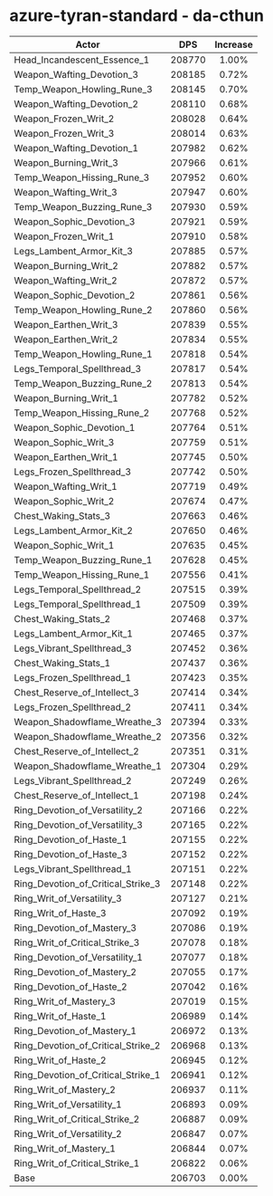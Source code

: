 # azure-tyran-standard - da-cthun
| Actor | DPS | Increase |
|---|:---:|:---:|
|Head_Incandescent_Essence_1|208770|1.00%|
|Weapon_Wafting_Devotion_3|208185|0.72%|
|Temp_Weapon_Howling_Rune_3|208145|0.70%|
|Weapon_Wafting_Devotion_2|208110|0.68%|
|Weapon_Frozen_Writ_2|208028|0.64%|
|Weapon_Frozen_Writ_3|208014|0.63%|
|Weapon_Wafting_Devotion_1|207982|0.62%|
|Weapon_Burning_Writ_3|207966|0.61%|
|Temp_Weapon_Hissing_Rune_3|207952|0.60%|
|Weapon_Wafting_Writ_3|207947|0.60%|
|Temp_Weapon_Buzzing_Rune_3|207930|0.59%|
|Weapon_Sophic_Devotion_3|207921|0.59%|
|Weapon_Frozen_Writ_1|207910|0.58%|
|Legs_Lambent_Armor_Kit_3|207885|0.57%|
|Weapon_Burning_Writ_2|207882|0.57%|
|Weapon_Wafting_Writ_2|207872|0.57%|
|Weapon_Sophic_Devotion_2|207861|0.56%|
|Temp_Weapon_Howling_Rune_2|207860|0.56%|
|Weapon_Earthen_Writ_3|207839|0.55%|
|Weapon_Earthen_Writ_2|207834|0.55%|
|Temp_Weapon_Howling_Rune_1|207818|0.54%|
|Legs_Temporal_Spellthread_3|207817|0.54%|
|Temp_Weapon_Buzzing_Rune_2|207813|0.54%|
|Weapon_Burning_Writ_1|207782|0.52%|
|Temp_Weapon_Hissing_Rune_2|207768|0.52%|
|Weapon_Sophic_Devotion_1|207764|0.51%|
|Weapon_Sophic_Writ_3|207759|0.51%|
|Weapon_Earthen_Writ_1|207745|0.50%|
|Legs_Frozen_Spellthread_3|207742|0.50%|
|Weapon_Wafting_Writ_1|207719|0.49%|
|Weapon_Sophic_Writ_2|207674|0.47%|
|Chest_Waking_Stats_3|207663|0.46%|
|Legs_Lambent_Armor_Kit_2|207650|0.46%|
|Weapon_Sophic_Writ_1|207635|0.45%|
|Temp_Weapon_Buzzing_Rune_1|207628|0.45%|
|Temp_Weapon_Hissing_Rune_1|207556|0.41%|
|Legs_Temporal_Spellthread_2|207515|0.39%|
|Legs_Temporal_Spellthread_1|207509|0.39%|
|Chest_Waking_Stats_2|207468|0.37%|
|Legs_Lambent_Armor_Kit_1|207465|0.37%|
|Legs_Vibrant_Spellthread_3|207452|0.36%|
|Chest_Waking_Stats_1|207437|0.36%|
|Legs_Frozen_Spellthread_1|207423|0.35%|
|Chest_Reserve_of_Intellect_3|207414|0.34%|
|Legs_Frozen_Spellthread_2|207411|0.34%|
|Weapon_Shadowflame_Wreathe_3|207394|0.33%|
|Weapon_Shadowflame_Wreathe_2|207356|0.32%|
|Chest_Reserve_of_Intellect_2|207351|0.31%|
|Weapon_Shadowflame_Wreathe_1|207304|0.29%|
|Legs_Vibrant_Spellthread_2|207249|0.26%|
|Chest_Reserve_of_Intellect_1|207198|0.24%|
|Ring_Devotion_of_Versatility_2|207166|0.22%|
|Ring_Devotion_of_Versatility_3|207165|0.22%|
|Ring_Devotion_of_Haste_1|207155|0.22%|
|Ring_Devotion_of_Haste_3|207152|0.22%|
|Legs_Vibrant_Spellthread_1|207151|0.22%|
|Ring_Devotion_of_Critical_Strike_3|207148|0.22%|
|Ring_Writ_of_Versatility_3|207127|0.21%|
|Ring_Writ_of_Haste_3|207092|0.19%|
|Ring_Devotion_of_Mastery_3|207086|0.19%|
|Ring_Writ_of_Critical_Strike_3|207078|0.18%|
|Ring_Devotion_of_Versatility_1|207077|0.18%|
|Ring_Devotion_of_Mastery_2|207055|0.17%|
|Ring_Devotion_of_Haste_2|207042|0.16%|
|Ring_Writ_of_Mastery_3|207019|0.15%|
|Ring_Writ_of_Haste_1|206989|0.14%|
|Ring_Devotion_of_Mastery_1|206972|0.13%|
|Ring_Devotion_of_Critical_Strike_2|206968|0.13%|
|Ring_Writ_of_Haste_2|206945|0.12%|
|Ring_Devotion_of_Critical_Strike_1|206941|0.12%|
|Ring_Writ_of_Mastery_2|206937|0.11%|
|Ring_Writ_of_Versatility_1|206893|0.09%|
|Ring_Writ_of_Critical_Strike_2|206887|0.09%|
|Ring_Writ_of_Versatility_2|206847|0.07%|
|Ring_Writ_of_Mastery_1|206844|0.07%|
|Ring_Writ_of_Critical_Strike_1|206822|0.06%|
|Base|206703|0.00%|
